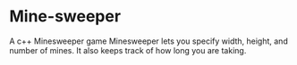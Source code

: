 # Mine-sweeper
A c++ Minesweeper game  Minesweeper lets you specify width, height, and number of mines. It also keeps track of how long you are taking.
